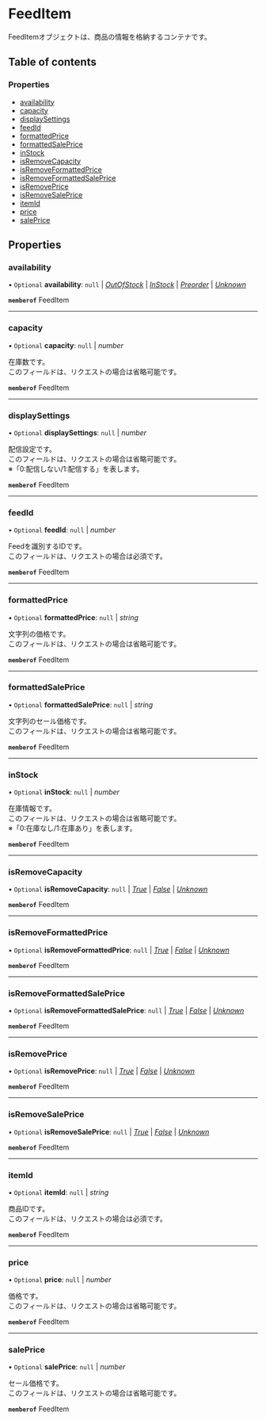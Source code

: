 # FeedItem


<div lang=\"ja\">FeedItemオブジェクトは、商品の情報を格納するコンテナです。</div> 

## Table of contents

### Properties

- [availability](feeditem.md#availability)
- [capacity](feeditem.md#capacity)
- [displaySettings](feeditem.md#displaysettings)
- [feedId](feeditem.md#feedid)
- [formattedPrice](feeditem.md#formattedprice)
- [formattedSalePrice](feeditem.md#formattedsaleprice)
- [inStock](feeditem.md#instock)
- [isRemoveCapacity](feeditem.md#isremovecapacity)
- [isRemoveFormattedPrice](feeditem.md#isremoveformattedprice)
- [isRemoveFormattedSalePrice](feeditem.md#isremoveformattedsaleprice)
- [isRemovePrice](feeditem.md#isremoveprice)
- [isRemoveSalePrice](feeditem.md#isremovesaleprice)
- [itemId](feeditem.md#itemid)
- [price](feeditem.md#price)
- [salePrice](feeditem.md#saleprice)

## Properties

### availability

• `Optional` **availability**: ``null`` \| [*OutOfStock*](./enums/feeditemserviceavailability.md#outofstock) \| [*InStock*](./enums/feeditemserviceavailability.md#instock) \| [*Preorder*](./enums/feeditemserviceavailability.md#preorder) \| [*Unknown*](./enums/feeditemserviceavailability.md#unknown)

**`memberof`** FeedItem

___

### capacity

• `Optional` **capacity**: ``null`` \| *number*

<div lang=\"ja\"> 在庫数です。<br> このフィールドは、リクエストの場合は省略可能です。 </div> 

**`memberof`** FeedItem

___

### displaySettings

• `Optional` **displaySettings**: ``null`` \| *number*

<div lang=\"ja\"> 配信設定です。<br> このフィールドは、リクエストの場合は省略可能です。<br> ※「0:配信しない/1:配信する」を表します。 </div> 

**`memberof`** FeedItem

___

### feedId

• `Optional` **feedId**: ``null`` \| *number*

<div lang=\"ja\"> Feedを識別するIDです。<br> このフィールドは、リクエストの場合は必須です。 </div> 

**`memberof`** FeedItem

___

### formattedPrice

• `Optional` **formattedPrice**: ``null`` \| *string*

<div lang=\"ja\"> 文字列の価格です。<br> このフィールドは、リクエストの場合は省略可能です。 </div> 

**`memberof`** FeedItem

___

### formattedSalePrice

• `Optional` **formattedSalePrice**: ``null`` \| *string*

<div lang=\"ja\"> 文字列のセール価格です。<br> このフィールドは、リクエストの場合は省略可能です。 </div> 

**`memberof`** FeedItem

___

### inStock

• `Optional` **inStock**: ``null`` \| *number*

<div lang=\"ja\"> 在庫情報です。<br> このフィールドは、リクエストの場合は省略可能です。<br> ※「0:在庫なし/1:在庫あり」を表します。 </div> 

**`memberof`** FeedItem

___

### isRemoveCapacity

• `Optional` **isRemoveCapacity**: ``null`` \| [*True*](./enums/feeditemserviceisremoveflg.md#true) \| [*False*](./enums/feeditemserviceisremoveflg.md#false) \| [*Unknown*](./enums/feeditemserviceisremoveflg.md#unknown)

**`memberof`** FeedItem

___

### isRemoveFormattedPrice

• `Optional` **isRemoveFormattedPrice**: ``null`` \| [*True*](./enums/feeditemserviceisremoveflg.md#true) \| [*False*](./enums/feeditemserviceisremoveflg.md#false) \| [*Unknown*](./enums/feeditemserviceisremoveflg.md#unknown)

**`memberof`** FeedItem

___

### isRemoveFormattedSalePrice

• `Optional` **isRemoveFormattedSalePrice**: ``null`` \| [*True*](./enums/feeditemserviceisremoveflg.md#true) \| [*False*](./enums/feeditemserviceisremoveflg.md#false) \| [*Unknown*](./enums/feeditemserviceisremoveflg.md#unknown)

**`memberof`** FeedItem

___

### isRemovePrice

• `Optional` **isRemovePrice**: ``null`` \| [*True*](./enums/feeditemserviceisremoveflg.md#true) \| [*False*](./enums/feeditemserviceisremoveflg.md#false) \| [*Unknown*](./enums/feeditemserviceisremoveflg.md#unknown)

**`memberof`** FeedItem

___

### isRemoveSalePrice

• `Optional` **isRemoveSalePrice**: ``null`` \| [*True*](./enums/feeditemserviceisremoveflg.md#true) \| [*False*](./enums/feeditemserviceisremoveflg.md#false) \| [*Unknown*](./enums/feeditemserviceisremoveflg.md#unknown)

**`memberof`** FeedItem

___

### itemId

• `Optional` **itemId**: ``null`` \| *string*

<div lang=\"ja\"> 商品IDです。<br> このフィールドは、リクエストの場合は必須です。 </div> 

**`memberof`** FeedItem

___

### price

• `Optional` **price**: ``null`` \| *number*

<div lang=\"ja\"> 価格です。<br> このフィールドは、リクエストの場合は省略可能です。 </div> 

**`memberof`** FeedItem

___

### salePrice

• `Optional` **salePrice**: ``null`` \| *number*

<div lang=\"ja\"> セール価格です。<br> このフィールドは、リクエストの場合は省略可能です。 </div> 

**`memberof`** FeedItem
